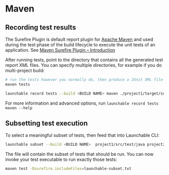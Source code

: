 # Maven

## Recording test results

The Surefire Plugin is default report plugin for [Apache Maven](https://maven.apache.org/) and used during the test phase of the build lifecycle to execute the unit tests of an application. See [Maven Surefire Plugin – Introduction](https://maven.apache.org/surefire/maven-surefire-plugin/)

After running tests, point to the directory that contains all the generated test report XML files. You can specify multiple directories, for example if you do multi-project build:

```bash
# run the tests however you normally do, then produce a JUnit XML file
maven tests

launchable record tests --build <BUILD NAME> maven ./project1/target/surefire-reports/ ./project2/target/surefire-reports/
```

For more information and advanced options, run `launchable record tests maven --help`

## Subsetting test execution

To select a meaningful subset of tests, then feed that into Launchable CLI:

```bash
launchable subset --build <BUILD NAME>  project1/src/test/java project2/src/test/java > launchable-subset.txt
```

The file will contain the subset of tests that should be run. You can now invoke your test executable to run exactly those tests:

```bash
maven test -Dsurefire.includeFiles=launchable-subset.txt
```
